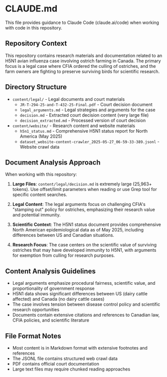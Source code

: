 # CLAUDE.md

This file provides guidance to Claude Code (claude.ai/code) when working with code in this repository.

## Repository Context

This repository contains research materials and documentation related to an H5N1 avian influenza case involving ostrich farming in Canada. The primary focus is a legal case where CFIA ordered the culling of ostriches, and the farm owners are fighting to preserve surviving birds for scientific research.

## Directory Structure

- `content/legal/` - Legal documents and court materials
  - `JR-T-294-25-and-T-432-25-Final.pdf` - Court decision document
  - `legal_arguments.md` - Legal strategies and arguments for the case
  - `decision.md` - Extracted court decision content (very large file)
  - `decision_extracted.md` - Processed version of court decision
- `content/website/` - Research content and website materials
  - `h5n1_status.md` - Comprehensive H5N1 status report for North America (May 2025)
  - `dataset_website-content-crawler_2025-05-27_06-59-33-389.jsonl` - Website crawl data

## Document Analysis Approach

When working with this repository:

1. **Large Files**: `content/legal/decision.md` is extremely large (25,963+ tokens). Use offset/limit parameters when reading or use Grep tool for specific content searches.

2. **Legal Content**: The legal arguments focus on challenging CFIA's "stamping out" policy for ostriches, emphasizing their research value and potential immunity.

3. **Scientific Context**: The H5N1 status document provides comprehensive North American epidemiological data as of May 2025, including differences between US and Canadian situations.

4. **Research Focus**: The case centers on the scientific value of surviving ostriches that may have developed immunity to H5N1, with arguments for exemption from culling for research purposes.

## Content Analysis Guidelines

- Legal arguments emphasize procedural fairness, scientific value, and proportionality of government response
- H5N1 data shows significant differences between US (dairy cattle affected) and Canada (no dairy cattle cases)
- The case involves tension between disease control policy and scientific research opportunities
- Documents contain extensive citations and references to Canadian law, CFIA policies, and scientific literature

## File Format Notes

- Most content is in Markdown format with extensive footnotes and references
- The JSONL file contains structured web crawl data
- PDF contains official court documentation
- Large text files may require chunked reading approaches